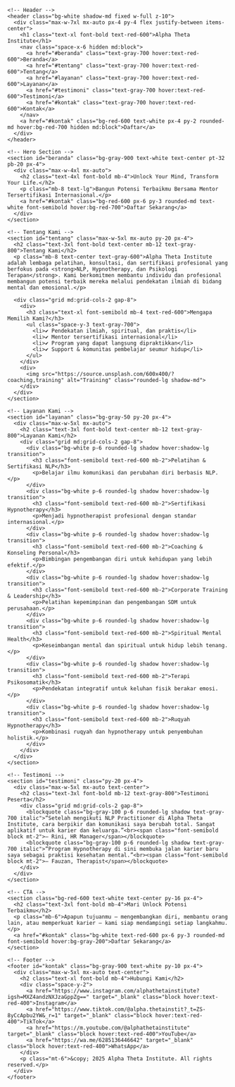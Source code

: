 <!DOCTYPE html>
<html lang="id">
  <head>
    <meta charset="UTF-8" />
    <meta name="viewport" content="width=device-width, initial-scale=1.0" />
    <title>Alpha Theta Institute – Unlock Your Mind, Transform Your Life.</title>
    <meta
      name="description"
      content="Alpha Theta Institute adalah lembaga pelatihan, konsultasi, dan sertifikasi profesional NLP, Hypnotherapy, dan Psikologi Terapan untuk transformasi hidup Anda."
    />
    <script src="https://cdn.tailwindcss.com"></script>
  </head>

  <body class="text-gray-800 font-sans">

    <!-- Header -->
    <header class="bg-white shadow-md fixed w-full z-10">
      <div class="max-w-7xl mx-auto px-4 py-4 flex justify-between items-center">
        <h1 class="text-xl font-bold text-red-600">Alpha Theta Institute</h1>
        <nav class="space-x-6 hidden md:block">
          <a href="#beranda" class="text-gray-700 hover:text-red-600">Beranda</a>
          <a href="#tentang" class="text-gray-700 hover:text-red-600">Tentang</a>
          <a href="#layanan" class="text-gray-700 hover:text-red-600">Layanan</a>
          <a href="#testimoni" class="text-gray-700 hover:text-red-600">Testimoni</a>
          <a href="#kontak" class="text-gray-700 hover:text-red-600">Kontak</a>
        </nav>
        <a href="#kontak" class="bg-red-600 text-white px-4 py-2 rounded-md hover:bg-red-700 hidden md:block">Daftar</a>
      </div>
    </header>

    <!-- Hero Section -->
    <section id="beranda" class="bg-gray-900 text-white text-center pt-32 pb-20 px-4">
      <div class="max-w-4xl mx-auto">
        <h2 class="text-4xl font-bold mb-4">Unlock Your Mind, Transform Your Life.</h2>
        <p class="mb-8 text-lg">Bangun Potensi Terbaikmu Bersama Mentor Tersertifikasi Internasional.</p>
        <a href="#kontak" class="bg-red-600 px-6 py-3 rounded-md text-white font-semibold hover:bg-red-700">Daftar Sekarang</a>
      </div>
    </section>

    <!-- Tentang Kami -->
    <section id="tentang" class="max-w-5xl mx-auto py-20 px-4">
      <h2 class="text-3xl font-bold text-center mb-12 text-gray-800">Tentang Kami</h2>
      <p class="mb-8 text-center text-gray-600">Alpha Theta Institute adalah lembaga pelatihan, konsultasi, dan sertifikasi profesional yang berfokus pada <strong>NLP, Hypnotherapy, dan Psikologi Terapan</strong>. Kami berkomitmen membantu individu dan profesional membangun potensi terbaik mereka melalui pendekatan ilmiah di bidang mental dan emosional.</p>

      <div class="grid md:grid-cols-2 gap-8">
        <div>
          <h3 class="text-xl font-semibold mb-4 text-red-600">Mengapa Memilih Kami?</h3>
          <ul class="space-y-3 text-gray-700">
            <li>✔️ Pendekatan ilmiah, spiritual, dan praktis</li>
            <li>✔️ Mentor tersertifikasi internasional</li>
            <li>✔️ Program yang dapat langsung dipraktikkan</li>
            <li>✔️ Support & komunitas pembelajar seumur hidup</li>
          </ul>
        </div>
        <div>
          <img src="https://source.unsplash.com/600x400/?coaching,training" alt="Training" class="rounded-lg shadow-md">
        </div>
      </div>
    </section>

    <!-- Layanan Kami -->
    <section id="layanan" class="bg-gray-50 py-20 px-4">
      <div class="max-w-5xl mx-auto">
        <h2 class="text-3xl font-bold text-center mb-12 text-gray-800">Layanan Kami</h2>
        <div class="grid md:grid-cols-2 gap-8">
          <div class="bg-white p-6 rounded-lg shadow hover:shadow-lg transition">
            <h3 class="font-semibold text-red-600 mb-2">Pelatihan & Sertifikasi NLP</h3>
            <p>Belajar ilmu komunikasi dan perubahan diri berbasis NLP.</p>
          </div>
          <div class="bg-white p-6 rounded-lg shadow hover:shadow-lg transition">
            <h3 class="font-semibold text-red-600 mb-2">Sertifikasi Hypnotherapy</h3>
            <p>Menjadi hypnotherapist profesional dengan standar internasional.</p>
          </div>
          <div class="bg-white p-6 rounded-lg shadow hover:shadow-lg transition">
            <h3 class="font-semibold text-red-600 mb-2">Coaching & Konseling Personal</h3>
            <p>Bimbingan pengembangan diri untuk kehidupan yang lebih efektif.</p>
          </div>
          <div class="bg-white p-6 rounded-lg shadow hover:shadow-lg transition">
            <h3 class="font-semibold text-red-600 mb-2">Corporate Training & Leadership</h3>
            <p>Pelatihan kepemimpinan dan pengembangan SDM untuk perusahaan.</p>
          </div>
          <div class="bg-white p-6 rounded-lg shadow hover:shadow-lg transition">
            <h3 class="font-semibold text-red-600 mb-2">Spiritual Mental Health</h3>
            <p>Keseimbangan mental dan spiritual untuk hidup lebih tenang.</p>
          </div>
          <div class="bg-white p-6 rounded-lg shadow hover:shadow-lg transition">
            <h3 class="font-semibold text-red-600 mb-2">Terapi Psikosomatik</h3>
            <p>Pendekatan integratif untuk keluhan fisik berakar emosi.</p>
          </div>
          <div class="bg-white p-6 rounded-lg shadow hover:shadow-lg transition">
            <h3 class="font-semibold text-red-600 mb-2">Ruqyah Hypnotherapy</h3>
            <p>Kombinasi ruqyah dan hypnotherapy untuk penyembuhan holistik.</p>
          </div>
        </div>
      </div>
    </section>

    <!-- Testimoni -->
    <section id="testimoni" class="py-20 px-4">
      <div class="max-w-5xl mx-auto text-center">
        <h2 class="text-3xl font-bold mb-12 text-gray-800">Testimoni Peserta</h2>
        <div class="grid md:grid-cols-2 gap-8">
          <blockquote class="bg-gray-100 p-6 rounded-lg shadow text-gray-700 italic">“Setelah mengikuti NLP Practitioner di Alpha Theta Institute, cara berpikir dan komunikasi saya berubah total. Sangat aplikatif untuk karier dan keluarga.”<br><span class="font-semibold block mt-2">– Rini, HR Manager</span></blockquote>
          <blockquote class="bg-gray-100 p-6 rounded-lg shadow text-gray-700 italic">“Program Hypnotherapy di sini membuka jalan karier baru saya sebagai praktisi kesehatan mental.”<br><span class="font-semibold block mt-2">– Fauzan, Therapist</span></blockquote>
        </div>
      </div>
    </section>

    <!-- CTA -->
    <section class="bg-red-600 text-white text-center py-16 px-4">
      <h2 class="text-3xl font-bold mb-4">Mari Unlock Potensi Terbaikmu</h2>
      <p class="mb-6">Apapun tujuanmu – mengembangkan diri, membantu orang lain, atau memperkuat karier – kami siap mendampingi setiap langkahmu.</p>
      <a href="#kontak" class="bg-white text-red-600 px-6 py-3 rounded-md font-semibold hover:bg-gray-200">Daftar Sekarang</a>
    </section>

    <!-- Footer -->
    <footer id="kontak" class="bg-gray-900 text-white py-10 px-4">
      <div class="max-w-5xl mx-auto text-center">
        <h2 class="text-xl font-bold mb-4">Hubungi Kami</h2>
        <div class="space-y-2">
          <a href="https://www.instagram.com/alphathetainstitute?igsh=MXZ4andzNXJzaGppZg==" target="_blank" class="block hover:text-red-400">Instagram</a>
          <a href="https://www.tiktok.com/@alpha.thetainstit?_t=ZS-8yCcApbu2YW&_r=1" target="_blank" class="block hover:text-red-400">TikTok</a>
          <a href="https://m.youtube.com/@alphathetainstitute" target="_blank" class="block hover:text-red-400">YouTube</a>
          <a href="https://wa.me/6285136446642" target="_blank" class="block hover:text-red-400">WhatsApp</a>
        </div>
        <p class="mt-6">&copy; 2025 Alpha Theta Institute. All rights reserved.</p>
      </div>
    </footer>

  </body>
</html>
